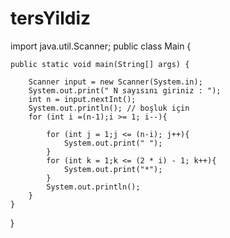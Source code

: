 # tersYildiz
import java.util.Scanner;
public class Main {

    public static void main(String[] args) {

        Scanner input = new Scanner(System.in);
        System.out.print(" N sayısını giriniz : ");
        int n = input.nextInt();
        System.out.println(); // boşluk için
        for (int i =(n-1);i >= 1; i--){         

            for (int j = 1;j <= (n-i); j++){       
                System.out.print(" ");
            }
            for (int k = 1;k <= (2 * i) - 1; k++){   
                System.out.print("*");
            }
            System.out.println();
        }
    }
}
